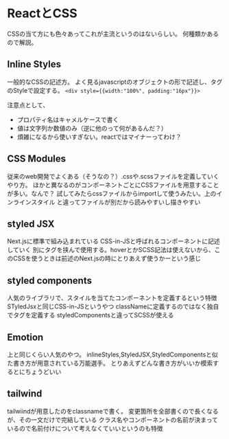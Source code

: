 # ReactとCSS

CSSの当て方にも色々あってこれが主流というのはないらしい。
何種類かあるので解説。

## Inline Styles
一般的なCSSの記述方。
よく見るjavascriptのオブジェクトの形で記述し、タグのStyleで設定する。
`<div style={{width:"100%", padding:"16px"}}>`

注意点として、
- プロパティ名はキャメルケースで書く
- 値は文字列か数値のみ（逆に他のって何があるんだ？）
- 煩雑になるから使いすぎない。reactではマイナーってわけ？

## CSS Modules
従来のweb開発でよくある（そうなの？）.cssや.scssファイルを定義していくやり方。
ほかと異なるのがコンポーネントごとにCSSファイルを用意することが多い。なんで？
試してみたらcssファイルからimportして使うみたい。上のインラインスタイル
と違ってファイルが別だから読みやすいし描きやすい

## styled JSX
Next.jsに標準で組み込まれている
CSS-in-JSと呼ばれるコンポーネントに記述していく
別にタグを挟んで使用する。hoverとかSCSS記法は使えないから、このCSSを使うときは前述のNext.jsの時にとりあえず使うかーという感じ

## styled components
人気のライブラリで、スタイルを当てたコンポーネントを定義するという特徴
STyledJsxと同じCSS-in-JSというやつ
classNameに定義するのではなく独自でタグを定義する
styledComponentsと違ってSCSSが使える

## Emotion
上と同じくらい人気のやつ。
inlineStyles,StyledJSX,StyledComponentsと似た書き方が用意されている万能選手。
とりあえずどんな書き方がいいか模索するとにちょうどいい

## tailwind
tailwiindが用意したのをclassnameで書く。
変更箇所を全部書くので長くなるが、その一文だけで完結している
クラス名やコンポーネントの名前が決まっているので名前付けについて考えなくていいというのも特徴
